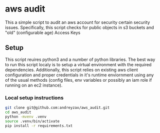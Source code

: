# aws audit
This a simple script to audit an aws account for security certain security issues.
Specifically, this script checks for public objects in s3 buckets and "old" (configurable age) Access Keys

## Setup
This script reuires python3 and a number of python libraries.
The best way to run this script localy is to setup a virtual environment with the required dependencies.
Additionally, this script relies on existing aws client configuration and proper credentials in it's runtime enviornment
using any of the usual methods (config files, env variables or possibly an iam role if running on an ec2 instance).
### Local setup instructions
```sh
git clone git@github.com:andreyzax/aws_audit.git
cd aws_audit
python -mvenv .venv
source .venv/bin/activate
pip install -r requirements.txt
```
